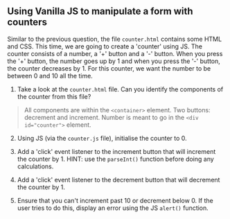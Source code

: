 ## Using Vanilla JS to manipulate a form with counters

Similar to the previous question, the file `counter.html` contains some HTML and CSS. This time, we are going to create a 'counter' using JS. The counter consists of a number, a '+' button and a '-' button. When you press the '+' button, the number goes up by 1 and when you press the '-' button, the counter decreases by 1. For this counter, we want the number to be between 0 and 10 all the time.

1. Take a look at the `counter.html` file. Can you identify the components of the counter from this file?

> All components are within the `<container>` element.
> Two buttons: decrement and increment.
> Number is meant to go in the `<div id="counter">` element.

2. Using JS (via the `counter.js` file), initialise the counter to 0.

3. Add a 'click' event listener to the increment button that will increment the counter by 1. HINT: use the `parseInt()` function before doing any calculations.

4. Add a 'click' event listener to the decrement button that will decrement the counter by 1.

5. Ensure that you can't increment past 10 or decrement below 0. If the user tries to do this, display an error using the JS `alert()` function.

